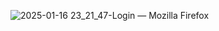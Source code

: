 ![2025-01-16 23_21_47-Login — Mozilla Firefox](https://github.com/user-attachments/assets/bab03b08-7e6c-484b-9404-1176ea651fc8)
